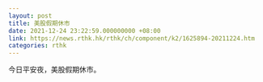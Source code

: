 ```yaml
---
layout: post
title: 美股假期休市
date: 2021-12-24 23:22:59.000000000 +08:00
link: https://news.rthk.hk/rthk/ch/component/k2/1625894-20211224.htm
categories: rthk
---
```


今日平安夜，美股假期休市。
